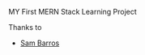 MY First MERN Stack Learning Project


Thanks to 
* [Sam Barros]("https://github.com/samaronybarros")